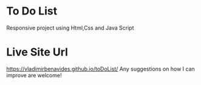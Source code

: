 #  To Do List
 Responsive project using Html,Css and Java Script
 
# Live Site Url

https://vladimirbenavides.github.io/toDoList/
Any suggestions on how I can improve are welcome!
